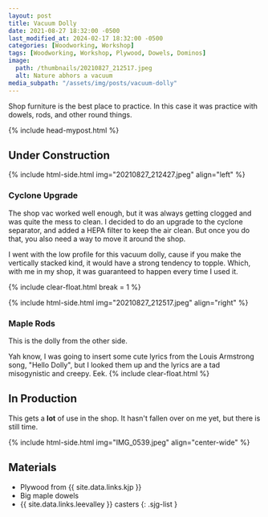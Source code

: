 ```yaml
---
layout: post
title: Vacuum Dolly
date: 2021-08-27 18:32:00 -0500
last_modified_at: 2024-02-17 18:32:00 -0500
categories: [Woodworking, Workshop]
tags: [Woodworking, Workshop, Plywood, Dowels, Dominos]
image:
  path: /thumbnails/20210827_212517.jpeg
  alt: Nature abhors a vacuum
media_subpath: "/assets/img/posts/vacuum-dolly"
---
```


Shop furniture is the best place to practice. In this case it was practice with dowels, rods, and other round things.

{% include head-mypost.html %}

## Under Construction

{% include html-side.html img="20210827_212427.jpeg" align="left" %}

### Cyclone Upgrade

The shop vac worked well enough, but it was always getting clogged and was quite the mess to clean. I decided to do an upgrade to the cyclone separator, and added a HEPA filter to keep the air clean. But once you do that, you also need a way to move it around the shop.

I went with the low profile for this vacuum dolly, cause if you make the vertically stacked kind, it would have a strong tendency to topple. Which, with me in my shop, it was guaranteed to happen every time I used it.

{% include clear-float.html break = 1 %}

{% include html-side.html img="20210827_212517.jpeg" align="right" %}

### Maple Rods

This is the dolly from the other side.

Yah know, I was going to insert some cute lyrics from the Louis Armstrong song, "Hello Dolly", but I looked them up and the lyrics are a tad misogynistic and creepy. Eek.
{% include clear-float.html %}

## In Production

This gets a **lot** of use in the shop. It hasn't fallen over on me yet, but there is still time.

{% include html-side.html img="IMG_0539.jpeg" align="center-wide" %}

## Materials

- Plywood from {{ site.data.links.kjp }}
- Big maple dowels
- {{ site.data.links.leevalley }} casters
  {: .sjg-list }
